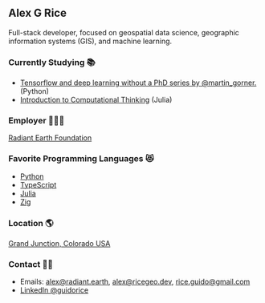 ## Alex G Rice

Full-stack developer, focused on geospatial data science,
geographic information systems (GIS), and machine learning.

### Currently Studying 📚

* [Tensorflow and deep learning without a PhD series by @martin_gorner.](https://github.com/GoogleCloudPlatform/tensorflow-without-a-phd) (Python)
* [Introduction to Computational Thinking](https://computationalthinking.mit.edu/Spring21/) (Julia)

### Employer 👨🏽‍💻

[Radiant Earth Foundation](https://radiant.earth)

### Favorite Programming Languages 😻

* [Python](https://python.org)
* [TypeScript](https://www.typescriptlang.org)
* [Julia](https://julialang.org)
* [Zig](https://ziglang.org)

### Location 🌎

 [Grand Junction, Colorado USA](https://www.google.com/maps/@39.1134186,-108.6437289,9.77z)

### Contact 👋🏽

* Emails: [alex@radiant.earth](mailto:alex@radiant.earth), [alex@ricegeo.dev](mailto:alex@ricegeo.dev), [rice.guido@gmail.com](mailto:rice.guido@gmail.com)
* [LinkedIn @guidorice](https://www.linkedin.com/in/guidorice/)
